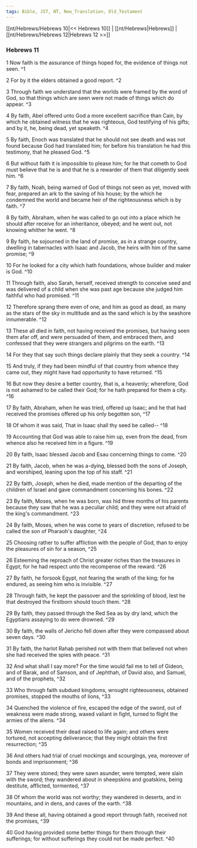 ```yaml
---
tags: Bible, JST, NT, New_Translation, Old_Testament
---
```


[[nt/Hebrews/Hebrews 10|<< Hebrews 10]] | [[nt/Hebrews|Hebrews]] | [[nt/Hebrews/Hebrews 12|Hebrews 12 >>]]

### Hebrews 11

1 Now faith is the assurance of things hoped for, the evidence of things not seen.  ^1

2 For by it the elders obtained a good report.  ^2

3 Through faith we understand that the worlds were framed by the word of God, so that things which are seen were not made of things which do appear.  ^3

4 By faith, Abel offered unto God a more excellent sacrifice than Cain, by which he obtained witness that he was righteous, God testifying of his gifts; and by it, he, being dead, yet speaketh.  ^4

5 By faith, Enoch was translated that he should not see death and was not found because God had translated him; for before his translation he had this testimony, that he pleased God.  ^5

6 But without faith it is impossible to please him; for he that cometh to God must believe that he is and that he is a rewarder of them that diligently seek him.  ^6

7 By faith, Noah, being warned of God of things not seen as yet, moved with fear, prepared an ark to the saving of his house; by the which he condemned the world and became heir of the righteousness which is by faith.  ^7

8 By faith, Abraham, when he was called to go out into a place which he should after receive for an inheritance, obeyed; and he went out, not knowing whither he went.  ^8

9 By faith, he sojourned in the land of promise, as in a strange country, dwelling in tabernacles with Isaac and Jacob, the heirs with him of the same promise;  ^9

10 For he looked for a city which hath foundations, whose builder and maker is God.  ^10

11 Through faith, also Sarah, herself, received strength to conceive seed and was delivered of a child when she was past age because she judged him faithful who had promised.  ^11

12 Therefore sprang there even of one, and him as good as dead, as many as the stars of the sky in multitude and as the sand which is by the seashore innumerable.  ^12

13 These all died in faith, not having received the promises, but having seen them afar off, and were persuaded of them, and embraced them, and confessed that they were strangers and pilgrims on the earth.  ^13

14 For they that say such things declare plainly that they seek a country.  ^14

15 And truly, if they had been mindful of that country from whence they came out, they might have had opportunity to have returned.  ^15

16 But now they desire a better country, that is, a heavenly; wherefore, God is not ashamed to be called their God; for he hath prepared for them a city.  ^16

17 By faith, Abraham, when he was tried, offered up Isaac; and he that had received the promises offered up his only begotten son,  ^17

18 Of whom it was said, That in Isaac shall thy seed be called\--  ^18

19 Accounting that God was able to raise him up, even from the dead, from whence also he received him in a figure.  ^19

20 By faith, Isaac blessed Jacob and Esau concerning things to come.  ^20

21 By faith, Jacob, when he was a-dying, blessed both the sons of Joseph, and worshiped, leaning upon the top of his staff.  ^21

22 By faith, Joseph, when he died, made mention of the departing of the children of Israel and gave commandment concerning his bones.  ^22

23 By faith, Moses, when he was born, was hid three months of his parents because they saw that he was a peculiar child; and they were not afraid of the king\'s commandment.  ^23

24 By faith, Moses, when he was come to years of discretion, refused to be called the son of Pharaoh\'s daughter,  ^24

25 Choosing rather to suffer affliction with the people of God, than to enjoy the pleasures of sin for a season,  ^25

26 Esteeming the reproach of Christ greater riches than the treasures in Egypt; for he had respect unto the recompense of the reward.  ^26

27 By faith, he forsook Egypt, not fearing the wrath of the king; for he endured, as seeing him who is invisible.  ^27

28 Through faith, he kept the passover and the sprinkling of blood, lest he that destroyed the firstborn should touch them.  ^28

29 By faith, they passed through the Red Sea as by dry land, which the Egyptians assaying to do were drowned.  ^29

30 By faith, the walls of Jericho fell down after they were compassed about seven days.  ^30

31 By faith, the harlot Rahab perished not with them that believed not when she had received the spies with peace.  ^31

32 And what shall I say more? For the time would fail me to tell of Gideon, and of Barak, and of Samson, and of Jephthah, of David also, and Samuel, and of the prophets,  ^32

33 Who through faith subdued kingdoms, wrought righteousness, obtained promises, stopped the mouths of lions,  ^33

34 Quenched the violence of fire, escaped the edge of the sword, out of weakness were made strong, waxed valiant in fight, turned to flight the armies of the aliens.  ^34

35 Women received their dead raised to life again; and others were tortured, not accepting deliverance; that they might obtain the first resurrection;  ^35

36 And others had trial of cruel mockings and scourgings, yea, moreover of bonds and imprisonment;  ^36

37 They were stoned; they were sawn asunder, were tempted, were slain with the sword; they wandered about in sheepskins and goatskins, being destitute, afflicted, tormented,  ^37

38 Of whom the world was not worthy; they wandered in deserts, and in mountains, and in dens, and caves of the earth.  ^38

39 And these all, having obtained a good report through faith, received not the promises,  ^39

40 God having provided some better things for them through their sufferings; for without sufferings they could not be made perfect.  ^40

 

